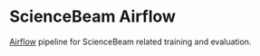# ScienceBeam Airflow

[Airflow](https://airflow.apache.org/) pipeline for ScienceBeam related training and evaluation.
